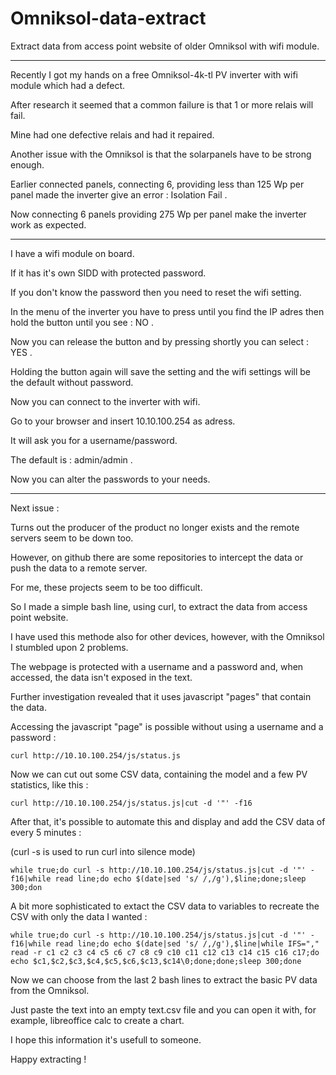 # Omniksol-data-extract
Extract data from access point website of older Omniksol with wifi module.

--------------------------------------------------------------------------

Recently I got my hands on a free Omniksol-4k-tl PV inverter with wifi module which had a defect.

After research it seemed that a common failure is that 1 or more relais will fail.

Mine had one defective relais and had it repaired.

Another issue with the Omniksol is that the solarpanels have to be strong enough.

Earlier connected panels, connecting 6, providing less than 125 Wp per panel made the inverter give an error : Isolation Fail .

Now connecting 6 panels providing 275 Wp per panel make the inverter work as expected.

--------------------------------------------------------------------------

I have a wifi module on board.

If it has it's own SIDD with protected password.

If you don't know the password then you need to reset the wifi setting.

In the menu of the inverter you have to press until you find the IP adres then hold the button until you see : NO .

Now you can release the button and by pressing shortly you can select : YES .

Holding the button again will save the setting and the wifi settings will be the default without password.

Now you can connect to the inverter with wifi.

Go to your browser and insert 10.10.100.254 as adress.

It will ask you for a username/password.

The default is : admin/admin .

Now you can alter the passwords to your needs.

--------------------------------------------------------------------------
Next issue :

Turns out the producer of the product no longer exists and the remote servers seem to be down too.

However, on github there are some repositories to intercept the data or push the data to a remote server.

For me, these projects seem to be too difficult.

So I made a simple bash line, using curl, to extract the data from access point website.

I have used this methode also for other devices, however, with the Omniksol I stumbled upon 2 problems.

The webpage is protected with a username and a password and, when accessed, the data isn't exposed in the text.

Further investigation revealed that it uses javascript "pages" that contain the data.

Accessing the javascript "page" is possible without using a username and a password :

```
curl http://10.10.100.254/js/status.js
```

Now we can cut out some CSV data, containing the model and a few PV statistics, like this :

```
curl http://10.10.100.254/js/status.js|cut -d '"' -f16
```

After that, it's possible to automate this and display and add the CSV data of every 5 minutes :

(curl -s is used to run curl into silence mode)

```
while true;do curl -s http://10.10.100.254/js/status.js|cut -d '"' -f16|while read line;do echo $(date|sed 's/ /,/g'),$line;done;sleep 300;don
```

A bit more sophisticated to extact the CSV data to variables to recreate the CSV with only the data I wanted :

```
while true;do curl -s http://10.10.100.254/js/status.js|cut -d '"' -f16|while read line;do echo $(date|sed 's/ /,/g'),$line|while IFS="," read -r c1 c2 c3 c4 c5 c6 c7 c8 c9 c10 c11 c12 c13 c14 c15 c16 c17;do echo $c1,$c2,$c3,$c4,$c5,$c6,$c13,$c14\0;done;done;sleep 300;done
```

Now we can choose from the last 2 bash lines to extract the basic PV data from the Omniksol.

Just paste the text into an empty text.csv file and you can open it with, for example, libreoffice calc to create a chart.

I hope this information it's usefull to someone.

Happy extracting !
